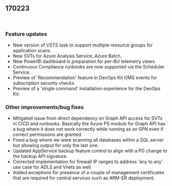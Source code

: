 ﻿## 170223 
 
### Feature updates  
* New version of VSTS task to support multiple resource groups for application scans. 
* New SVTs for Azure Analysis Service, Azure Batch. 
* New PowerBI dashboard in preparation for per-BU telemetry views. 
* Continuous Compliance runbooks are now supported via the Scheduler Service. 
* Preview of 'Recommendation' feature in DevOps Kit OMS events for subscription security checks 
* Preview of a 'single command' installation experience for the DevOps Kit. 
 
 
### Other improvements/bug fixes 
* Mitigated issue from direct dependency on Graph API access for SVTs in CICD and runbooks. Basically the Azure PS module for Graph API has a bug where it does not work correctly while running as an SPN even if correct permissions are granted.  
* Fixed a bug where we were scanning all databases within a SQL server but showing output for only the last one. 
* Updated AppService backup feature control to align with a PG change to the backup API signature. 
* Corrected implementation for firewall IP ranges to address 'any to any' use case for ADLS and Vnets as well. 
* Added exceptions for presence of a couple of management certificates that are required for central services such as ARM-ER deployment. 
 
